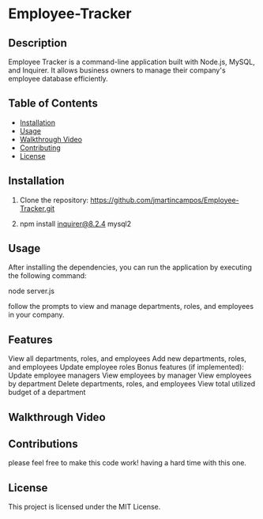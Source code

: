 # Employee-Tracker

## Description
Employee Tracker is a command-line application built with Node.js, MySQL, and Inquirer. It allows business owners to manage their company's employee database efficiently.

## Table of Contents
- [Installation](#installation)
- [Usage](#usage)
- [Walkthrough Video](#walkthrough-video)
- [Contributing](#contributing)
- [License](#license)

## Installation
1. Clone the repository:
https://github.com/jmartincampos/Employee-Tracker.git

2. npm install inquirer@8.2.4 mysql2

## Usage
After installing the dependencies, you can run the application by executing the following command:

node server.js

follow the prompts to view and manage departments, roles, and employees in your company.
## Features
View all departments, roles, and employees
Add new departments, roles, and employees
Update employee roles
Bonus features (if implemented):
Update employee managers
View employees by manager
View employees by department
Delete departments, roles, and employees
View total utilized budget of a department

## Walkthrough Video


## Contributions

please feel free to make this code work! having a hard time with this one. 

## License
This project is licensed under the MIT License.

